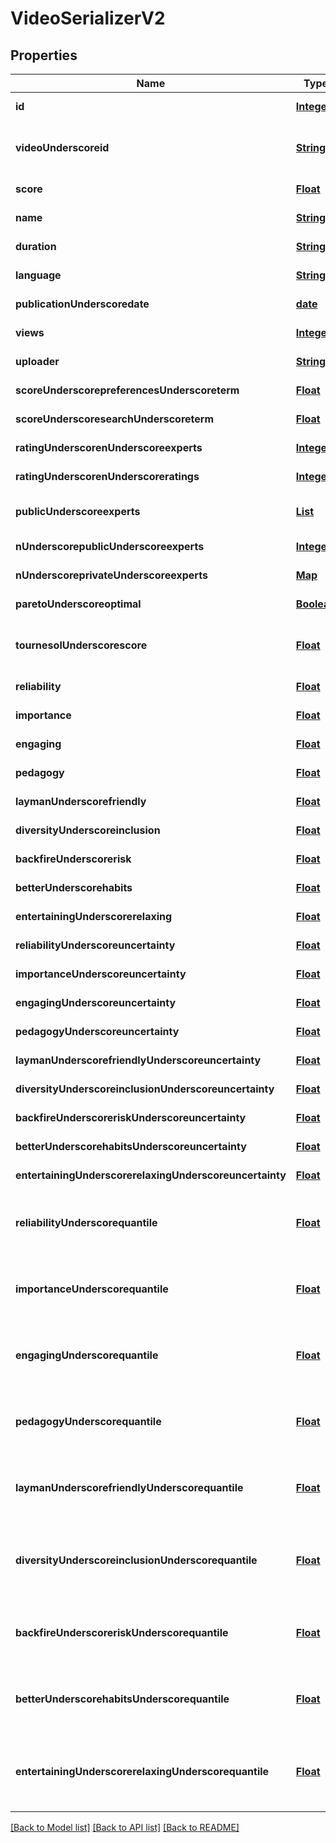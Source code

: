 # VideoSerializerV2
## Properties

Name | Type | Description | Notes
------------ | ------------- | ------------- | -------------
**id** | [**Integer**](integer.md) |  | [default to null]
**videoUnderscoreid** | [**String**](string.md) | Video ID from YouTube URL, matches ^[A-Za-z0-9-_]+$ | [default to null]
**score** | [**Float**](float.md) | Computed video score. | [default to 0.0]
**name** | [**String**](string.md) | Video Title | [default to null]
**duration** | [**String**](string.md) | Video Duration | [default to null]
**language** | [**String**](string.md) | Language as str. | [default to null]
**publicationUnderscoredate** | [**date**](date.md) | When the video was published | [default to null]
**views** | [**Integer**](integer.md) | Number of views | [default to null]
**uploader** | [**String**](string.md) | Name of the channel (uploader) | [default to null]
**scoreUnderscorepreferencesUnderscoreterm** | [**Float**](float.md) | Computed video score [preferences]. | [default to 0.0]
**scoreUnderscoresearchUnderscoreterm** | [**Float**](float.md) | Computed video score [search]. | [default to 0.0]
**ratingUnderscorenUnderscoreexperts** | [**Integer**](integer.md) | Number of experts in ratings | [default to null]
**ratingUnderscorenUnderscoreratings** | [**Integer**](integer.md) | Number of ratings | [default to null]
**publicUnderscoreexperts** | [**List**](UserInformationSerializerNameOnly.md) | First 10 public certified contributors | [default to null]
**nUnderscorepublicUnderscoreexperts** | [**Integer**](integer.md) | Number of certified public contributors | [default to null]
**nUnderscoreprivateUnderscoreexperts** | [**Map**](AnyType.md) | Number certified private contributors | [default to null]
**paretoUnderscoreoptimal** | [**Boolean**](boolean.md) | Is this video pareto-optimal? | [default to null]
**tournesolUnderscorescore** | [**Float**](float.md) | The total Tournesol score with uniform preferences (value&#x3D;50.0) | [default to 0.0]
**reliability** | [**Float**](float.md) | Reliable and not misleading | [default to null]
**importance** | [**Float**](float.md) | Important and actionable | [default to null]
**engaging** | [**Float**](float.md) | Engaging and thought-provoking | [default to null]
**pedagogy** | [**Float**](float.md) | Clear and pedagogical | [default to null]
**laymanUnderscorefriendly** | [**Float**](float.md) | Layman-friendly | [default to null]
**diversityUnderscoreinclusion** | [**Float**](float.md) | Diversity and Inclusion | [default to null]
**backfireUnderscorerisk** | [**Float**](float.md) | Resilience to backfiring risks | [default to null]
**betterUnderscorehabits** | [**Float**](float.md) | Encourages better habits | [default to null]
**entertainingUnderscorerelaxing** | [**Float**](float.md) | Entertaining and relaxing | [default to null]
**reliabilityUnderscoreuncertainty** | [**Float**](float.md) | Uncertainty for reliability | [default to null]
**importanceUnderscoreuncertainty** | [**Float**](float.md) | Uncertainty for importance | [default to null]
**engagingUnderscoreuncertainty** | [**Float**](float.md) | Uncertainty for engaging | [default to null]
**pedagogyUnderscoreuncertainty** | [**Float**](float.md) | Uncertainty for pedagogy | [default to null]
**laymanUnderscorefriendlyUnderscoreuncertainty** | [**Float**](float.md) | Uncertainty for layman_friendly | [default to null]
**diversityUnderscoreinclusionUnderscoreuncertainty** | [**Float**](float.md) | Uncertainty for diversity_inclusion | [default to null]
**backfireUnderscoreriskUnderscoreuncertainty** | [**Float**](float.md) | Uncertainty for backfire_risk | [default to null]
**betterUnderscorehabitsUnderscoreuncertainty** | [**Float**](float.md) | Uncertainty for better_habits | [default to null]
**entertainingUnderscorerelaxingUnderscoreuncertainty** | [**Float**](float.md) | Uncertainty for entertaining_relaxing | [default to null]
**reliabilityUnderscorequantile** | [**Float**](float.md) | Top quantile for reliability for all rated videos for aggregated scores. 0.0&#x3D;best, 1.0&#x3D;worst | [default to null]
**importanceUnderscorequantile** | [**Float**](float.md) | Top quantile for importance for all rated videos for aggregated scores. 0.0&#x3D;best, 1.0&#x3D;worst | [default to null]
**engagingUnderscorequantile** | [**Float**](float.md) | Top quantile for engaging for all rated videos for aggregated scores. 0.0&#x3D;best, 1.0&#x3D;worst | [default to null]
**pedagogyUnderscorequantile** | [**Float**](float.md) | Top quantile for pedagogy for all rated videos for aggregated scores. 0.0&#x3D;best, 1.0&#x3D;worst | [default to null]
**laymanUnderscorefriendlyUnderscorequantile** | [**Float**](float.md) | Top quantile for layman_friendly for all rated videos for aggregated scores. 0.0&#x3D;best, 1.0&#x3D;worst | [default to null]
**diversityUnderscoreinclusionUnderscorequantile** | [**Float**](float.md) | Top quantile for diversity_inclusion for all rated videos for aggregated scores. 0.0&#x3D;best, 1.0&#x3D;worst | [default to null]
**backfireUnderscoreriskUnderscorequantile** | [**Float**](float.md) | Top quantile for backfire_risk for all rated videos for aggregated scores. 0.0&#x3D;best, 1.0&#x3D;worst | [default to null]
**betterUnderscorehabitsUnderscorequantile** | [**Float**](float.md) | Top quantile for better_habits for all rated videos for aggregated scores. 0.0&#x3D;best, 1.0&#x3D;worst | [default to null]
**entertainingUnderscorerelaxingUnderscorequantile** | [**Float**](float.md) | Top quantile for entertaining_relaxing for all rated videos for aggregated scores. 0.0&#x3D;best, 1.0&#x3D;worst | [default to null]

[[Back to Model list]](../README.md#documentation-for-models) [[Back to API list]](../README.md#documentation-for-api-endpoints) [[Back to README]](../README.md)

